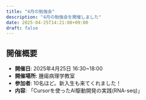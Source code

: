 ```yaml
---
title: "4月の勉強会"
description: "4月の勉強会を開催しました"
date: 2025-04-25T14:21:08+09:00
draft: false
---
```


## 開催概要
- **開催日**: 2025年4月25日 16:30~18:00
- **開催場所**: 腫瘍病理学教室
- **参加者**: 10名ほど。新入生も来てくれました！
- **内容**: 「Cursorを使ったAI駆動開発の実践(RNA-seq)」





